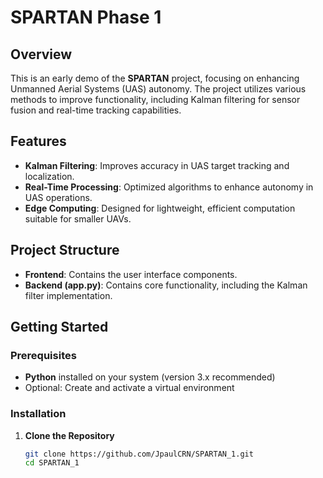 # SPARTAN Phase 1

## Overview

This is an early demo of the **SPARTAN** project, focusing on enhancing Unmanned Aerial Systems (UAS) autonomy. The project utilizes various methods to improve functionality, including Kalman filtering for sensor fusion and real-time tracking capabilities.

## Features

- **Kalman Filtering**: Improves accuracy in UAS target tracking and localization.
- **Real-Time Processing**: Optimized algorithms to enhance autonomy in UAS operations.
- **Edge Computing**: Designed for lightweight, efficient computation suitable for smaller UAVs.

## Project Structure

- **Frontend**: Contains the user interface components.
- **Backend (app.py)**: Contains core functionality, including the Kalman filter implementation.

## Getting Started

### Prerequisites

- **Python** installed on your system (version 3.x recommended)
- Optional: Create and activate a virtual environment

### Installation

1. **Clone the Repository**  
   ```bash
   git clone https://github.com/JpaulCRN/SPARTAN_1.git
   cd SPARTAN_1
